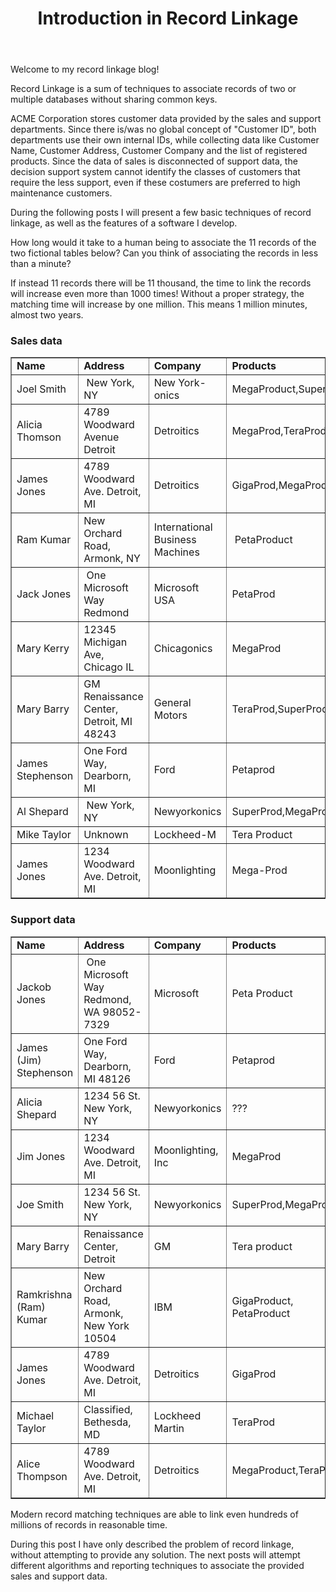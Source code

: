 ﻿---
layout: post
title: Introduction in Record Linkage
tags: record-linkage introduction
categories: Record Linkage
---

Welcome to my record linkage blog!

Record Linkage is a sum of techniques to associate records of two or multiple databases without sharing common keys.

ACME Corporation stores customer data provided by the sales and support departments. Since there is/was no global concept of "Customer ID", both departments use their own internal IDs, while collecting data like Customer Name, Customer Address, Customer Company and the list of registered products. Since the data of sales is disconnected of support data, the decision support system cannot identify the classes of customers that require the less support, even if these costumers are preferred to high maintenance customers.

During the following posts I will present a few basic techniques of record linkage, as well as the features of a software I develop.

How long would it take to a human being to associate the 11 records of the two fictional tables below? Can you think of associating the records in less than a minute?

If instead 11 records there will be 11 thousand, the time to link the records will increase even more than 1000 times! Without a proper strategy, the matching time will increase by one million. This means 1 million minutes, almost two years.


<h3>Sales data</h3>


<table  border="1">
<tbody>
<tr>
<td ><strong>Name</strong></td>
<td><strong>Address</strong></td>
<td ><strong>Company</strong></td>
<td ><strong>Products</strong></td>
</tr>
<tr>
<td>Joel Smith</td>
<td>&nbsp;New York, NY</td>
<td>New York-onics</td>
<td>MegaProduct,SuperProd</td>
</tr>
<tr>
<td>Alicia Thomson</td>
<td>4789 Woodward Avenue Detroit</td>
<td>Detroitics</td>
<td>MegaProd,TeraProd</td>
</tr>
<tr>
<td>James Jones</td>
<td>4789 Woodward Ave. Detroit, MI</td>
<td>Detroitics</td>
<td>GigaProd,MegaProd</td>
</tr>
<tr>
<td>Ram Kumar</td>
<td width="290">New Orchard Road, Armonk, NY</td>
<td>International Business Machines</td>
<td>&nbsp;PetaProduct</td>
</tr>
<tr>
<td>Jack Jones</td>
<td>&nbsp;One Microsoft Way Redmond</td>
<td>Microsoft USA</td>
<td>PetaProd</td>
</tr>
<tr>
<td>Mary Kerry</td>
<td>12345 Michigan Ave, Chicago IL</td>
<td>Chicagonics</td>
<td>MegaProd</td>
</tr>
<tr>
<td>Mary Barry</td>
<td>GM Renaissance Center, Detroit, MI 48243</td>
<td>General Motors</td>
<td>TeraProd,SuperProd</td>
</tr>
<tr>
<td>James Stephenson</td>
<td>One Ford Way, Dearborn, MI</td>
<td>Ford</td>
<td>Petaprod</td>
</tr>
<tr>
<td>Al Shepard</td>
<td>&nbsp;New York, NY</td>
<td>Newyorkonics</td>
<td>SuperProd,MegaProd</td>
</tr>
<tr>
<td>Mike Taylor</td>
<td>Unknown</td>
<td>Lockheed-M</td>
<td>Tera Product</td>
</tr>
<tr>
<td>James Jones</td>
<td>1234 Woodward Ave. Detroit, MI</td>
<td>Moonlighting</td>
<td>Mega-Prod</td>
</tr>
</tbody>
</table>

<h3>Support data</h3>

<table  border="1">
<tbody>
<tr>
<td width="166"><strong>Name</strong></td>
<td width="295"><strong>Address</strong></td>
<td width="110"><strong>Company</strong></td>
<td width="159"><strong>Products</strong></td>
</tr>
<tr>
<td>Jackob Jones</td>
<td>&nbsp;One Microsoft Way Redmond, WA 98052-7329</td>
<td>Microsoft</td>
<td>Peta Product</td>
</tr>
<tr>
<td>James (Jim) Stephenson</td>
<td>One Ford Way, Dearborn, MI 48126</td>
<td>Ford</td>
<td>Petaprod</td>
</tr>
<tr>
<td>Alicia Shepard</td>
<td>1234 56 St. New York, NY</td>
<td>Newyorkonics</td>
<td>???</td>
</tr>
<tr>
<td>Jim Jones</td>
<td>1234 Woodward Ave. Detroit, MI</td>
<td>Moonlighting, Inc</td>
<td>MegaProd</td>
</tr>
<tr>
<td>Joe Smith</td>
<td>1234 56 St. New York, NY</td>
<td>Newyorkonics</td>
<td>SuperProd,MegaProd</td>
</tr>
<tr>
<td>Mary Barry</td>
<td>Renaissance Center, Detroit</td>
<td>GM</td>
<td>Tera product</td>
</tr>
<tr>
<td>Ramkrishna (Ram) Kumar</td>
<td width="295">New Orchard Road, Armonk, New York 10504</td>
<td>IBM</td>
<td>GigaProduct, PetaProduct</td>
</tr>
<tr>
<td>James Jones</td>
<td>4789 Woodward Ave. Detroit, MI</td>
<td>Detroitics</td>
<td>GigaProd</td>
</tr>
<tr>
<td>Michael Taylor</td>
<td>Classified, Bethesda, MD</td>
<td>Lockheed Martin</td>
<td>TeraProd</td>
</tr>
<tr>
<td>Alice Thompson</td>
<td>4789 Woodward Ave. Detroit, MI</td>
<td>Detroitics</td>
<td>MegaProduct,TeraProd</td>
</tr>
</tbody>
</table>

Modern record matching techniques are able to link even hundreds of millions of records in reasonable time.

During this post I have only described the problem of record linkage, without attempting to provide any solution. The next posts will attempt different algorithms and reporting techniques to associate the provided sales and support data.